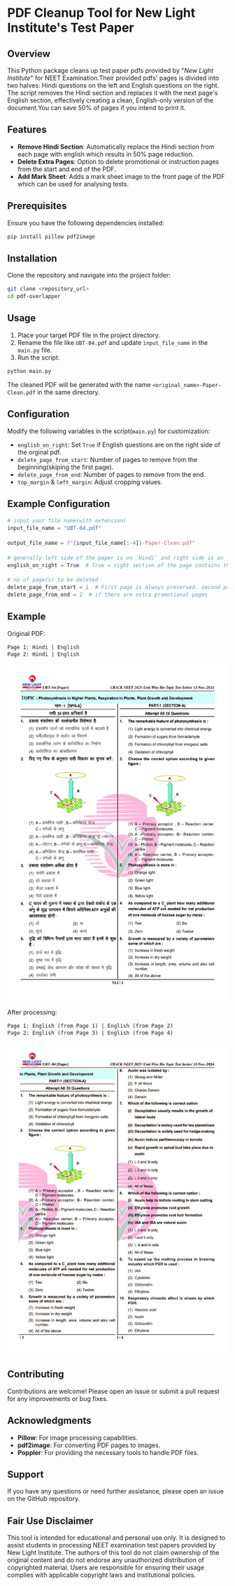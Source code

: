 # PDF Cleanup Tool for New Light Institute's Test Paper

## Overview
This Python package cleans up test paper pdfs provided by "*New Light Institute*" for NEET Examination.Their provided pdfs' pages is divided into two halves: Hindi questions on the left and English questions on the right. The script removes the Hindi section and replaces it with the next page's English section, effectively creating a clean, English-only version of the document.You can save 50% of pages if you intend to print it.

## Features
- **Remove Hindi Section**: Automatically replace the Hindi section from each page with english which results in 50% page reduction.
- **Delete Extra Pages**: Option to delete promotional or instruction pages from the start and end of the PDF.
- **Add Mark Sheet**: Adds a mark sheet image to the front page of the PDF which can be used for analysing tests.

## Prerequisites
Ensure you have the following dependencies installed:

```sh
pip install pillow pdf2image
```

## Installation
Clone the repository and navigate into the project folder:

```sh
git clone <repository_url>
cd pdf-overlapper
```

## Usage
1. Place your target PDF file in the project directory.
2. Rename the file like `UBT-04.pdf` and update `input_file_name` in the `main.py` file.
4. Run the script:

```sh
python main.py
```

The cleaned PDF will be generated with the name `<original_name>-Paper-Clean.pdf` in the same directory.

## Configuration
Modify the following variables in the script(`main.py`) for customization:

- `english_on_right`: Set `True` if English questions are on the right side of the orginal pdf.
- `delete_page_from_start`: Number of pages to remove from the beginning(skiping the first page).
- `delete_page_from_end`: Number of pages to remove from the end.
- `top_margin` & `left_margin`: Adjust cropping values.

## Example Configuration

```python
# input your file name(with extension)
input_file_name = "UBT-04.pdf"

output_file_name = f"{input_file_name[:-4]}-Paper-Clean.pdf"

# generally left side of the paper is on `Hindi` and right side is on `English`
english_on_right = True  # True = right section of the page contains the English Questions

# no of page(s) to be deleted
delete_page_from_start = 1  # First page is always preserved. second page generally instruction
delete_page_from_end = 2  # if there are extra promotional pages
```

## Example
Original PDF:
```
Page 1: Hindi | English
Page 2: Hindi | English
```
![UBT-04.jpg](UBT-04.jpg)

After processing:
```
Page 1: English (from Page 1) | English (from Page 2)
Page 2: English (from Page 3) | English (from Page 4)
```
![UBT-04-cleaned.jpg](UBT-04-cleaned.jpg)

## Contributing

Contributions are welcome! Please open an issue or submit a pull request for any improvements or bug fixes.

## Acknowledgments

- **Pillow**: For image processing capabilities.
- **pdf2image**: For converting PDF pages to images.
- **Poppler**: For providing the necessary tools to handle PDF files.

## Support

If you have any questions or need further assistance, please open an issue on the GitHub repository.

## Fair Use Disclaimer

This tool is intended for educational and personal use only. It is designed to assist students in processing NEET 
examination test papers provided by New Light Institute. The authors of this tool do not claim ownership of the original 
content and do not endorse any unauthorized distribution of copyrighted material. Users are responsible for ensuring 
their usage complies with applicable copyright laws and institutional policies.
